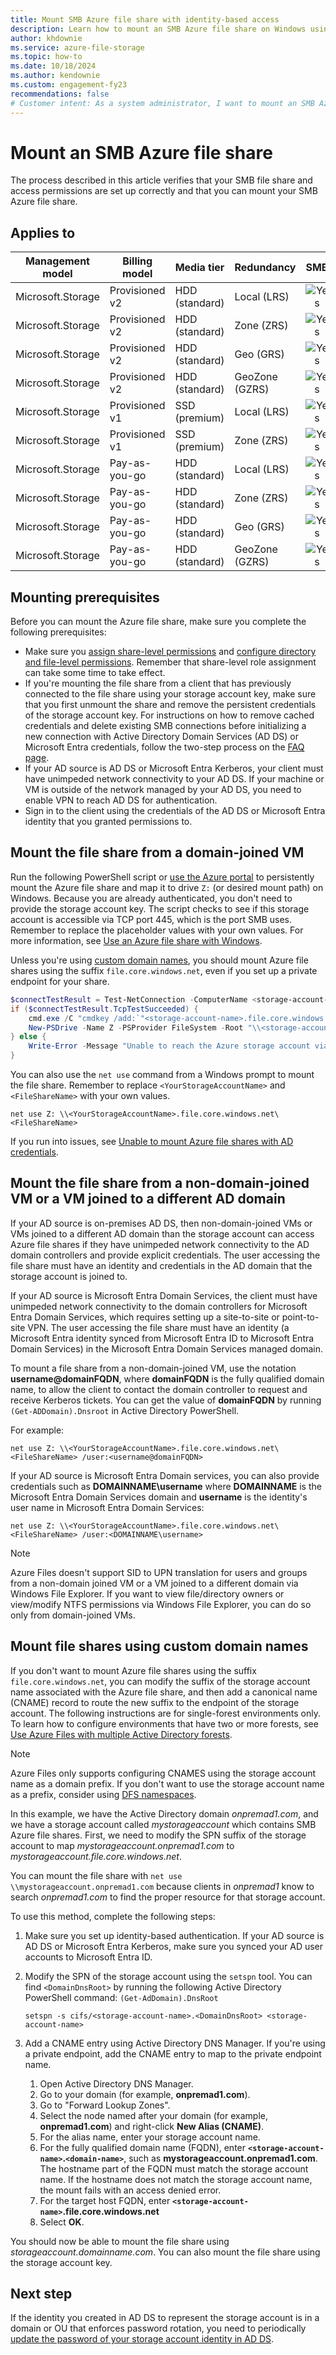 ```yaml
---
title: Mount SMB Azure file share with identity-based access
description: Learn how to mount an SMB Azure file share on Windows using Active Directory (AD) or Microsoft Entra credentials.
author: khdownie
ms.service: azure-file-storage
ms.topic: how-to
ms.date: 10/18/2024
ms.author: kendownie
ms.custom: engagement-fy23
recommendations: false
# Customer intent: As a system administrator, I want to mount an SMB Azure file share using identity-based access so that I can manage file storage securely and efficiently with the appropriate access permissions.
---
```


# Mount an SMB Azure file share

The process described in this article verifies that your SMB file share and access permissions are set up correctly and that you can mount your SMB Azure file share.

## Applies to
| Management model | Billing model | Media tier | Redundancy | SMB | NFS |
|-|-|-|-|:-:|:-:|
| Microsoft.Storage | Provisioned v2 | HDD (standard) | Local (LRS) | ![Yes](../media/icons/yes-icon.png) | ![No](../media/icons/no-icon.png) |
| Microsoft.Storage | Provisioned v2 | HDD (standard) | Zone (ZRS) | ![Yes](../media/icons/yes-icon.png) | ![No](../media/icons/no-icon.png) |
| Microsoft.Storage | Provisioned v2 | HDD (standard) | Geo (GRS) | ![Yes](../media/icons/yes-icon.png) | ![No](../media/icons/no-icon.png) |
| Microsoft.Storage | Provisioned v2 | HDD (standard) | GeoZone (GZRS) | ![Yes](../media/icons/yes-icon.png) | ![No](../media/icons/no-icon.png) |
| Microsoft.Storage | Provisioned v1 | SSD (premium) | Local (LRS) | ![Yes](../media/icons/yes-icon.png) | ![No](../media/icons/no-icon.png) |
| Microsoft.Storage | Provisioned v1 | SSD (premium) | Zone (ZRS) | ![Yes](../media/icons/yes-icon.png) | ![No](../media/icons/no-icon.png) |
| Microsoft.Storage | Pay-as-you-go | HDD (standard) | Local (LRS) | ![Yes](../media/icons/yes-icon.png) | ![No](../media/icons/no-icon.png) |
| Microsoft.Storage | Pay-as-you-go | HDD (standard) | Zone (ZRS) | ![Yes](../media/icons/yes-icon.png) | ![No](../media/icons/no-icon.png) |
| Microsoft.Storage | Pay-as-you-go | HDD (standard) | Geo (GRS) | ![Yes](../media/icons/yes-icon.png) | ![No](../media/icons/no-icon.png) |
| Microsoft.Storage | Pay-as-you-go | HDD (standard) | GeoZone (GZRS) | ![Yes](../media/icons/yes-icon.png) | ![No](../media/icons/no-icon.png) |

## Mounting prerequisites

Before you can mount the Azure file share, make sure you complete the following prerequisites:

- Make sure you [assign share-level permissions](storage-files-identity-assign-share-level-permissions.md) and [configure directory and file-level permissions](storage-files-identity-configure-file-level-permissions.md). Remember that share-level role assignment can take some time to take effect.
- If you're mounting the file share from a client that has previously connected to the file share using your storage account key, make sure that you first unmount the share and remove the persistent credentials of the storage account key. For instructions on how to remove cached credentials and delete existing SMB connections before initializing a new connection with Active Directory Domain Services (AD DS) or Microsoft Entra credentials, follow the two-step process on the [FAQ page](./storage-files-faq.md#identity-based-authentication).
- If your AD source is AD DS or Microsoft Entra Kerberos, your client must have unimpeded network connectivity to your AD DS. If your machine or VM is outside of the network managed by your AD DS, you need to enable VPN to reach AD DS for authentication.
- Sign in to the client using the credentials of the AD DS or Microsoft Entra identity that you granted permissions to.

## Mount the file share from a domain-joined VM

Run the following PowerShell script or [use the Azure portal](storage-how-to-use-files-windows.md#mount-the-azure-file-share) to persistently mount the Azure file share and map it to drive `Z:` (or desired mount path) on Windows. Because you are already authenticated, you don't need to provide the storage account key. The script checks to see if this storage account is accessible via TCP port 445, which is the port SMB uses. Remember to replace the placeholder values with your own values. For more information, see [Use an Azure file share with Windows](storage-how-to-use-files-windows.md).

Unless you're using [custom domain names](#mount-file-shares-using-custom-domain-names), you should mount Azure file shares using the suffix `file.core.windows.net`, even if you set up a private endpoint for your share.

```powershell
$connectTestResult = Test-NetConnection -ComputerName <storage-account-name>.file.core.windows.net -Port 445
if ($connectTestResult.TcpTestSucceeded) {
    cmd.exe /C "cmdkey /add:`"<storage-account-name>.file.core.windows.net`" /user:`"localhost\<storage-account-name>`""
    New-PSDrive -Name Z -PSProvider FileSystem -Root "\\<storage-account-name>.file.core.windows.net\<file-share-name>" -Persist -Scope global
} else {
    Write-Error -Message "Unable to reach the Azure storage account via port 445. Check to make sure your organization or ISP is not blocking port 445, or use Azure P2S VPN, Azure S2S VPN, or Express Route to tunnel SMB traffic over a different port."
}
```

You can also use the `net use` command from a Windows prompt to mount the file share. Remember to replace `<YourStorageAccountName>` and `<FileShareName>` with your own values.

```
net use Z: \\<YourStorageAccountName>.file.core.windows.net\<FileShareName>
```

If you run into issues, see [Unable to mount Azure file shares with AD credentials](/troubleshoot/azure/azure-storage/files-troubleshoot-smb-authentication?toc=/azure/storage/files/toc.json#unable-to-mount-azure-file-shares-with-ad-credentials).

## Mount the file share from a non-domain-joined VM or a VM joined to a different AD domain

If your AD source is on-premises AD DS, then non-domain-joined VMs or VMs joined to a different AD domain than the storage account can access Azure file shares if they have unimpeded network connectivity to the AD domain controllers and provide explicit credentials. The user accessing the file share must have an identity and credentials in the AD domain that the storage account is joined to.

If your AD source is Microsoft Entra Domain Services, the client must have unimpeded network connectivity to the domain controllers for Microsoft Entra Domain Services, which requires setting up a site-to-site or point-to-site VPN. The user accessing the file share must have an identity (a Microsoft Entra identity synced from Microsoft Entra ID to Microsoft Entra Domain Services) in the Microsoft Entra Domain Services managed domain.

To mount a file share from a non-domain-joined VM, use the notation **username@domainFQDN**, where **domainFQDN** is the fully qualified domain name, to allow the client to contact the domain controller to request and receive Kerberos tickets. You can get the value of **domainFQDN** by running `(Get-ADDomain).Dnsroot` in Active Directory PowerShell.

For example:

```
net use Z: \\<YourStorageAccountName>.file.core.windows.net\<FileShareName> /user:<username@domainFQDN>
```

If your AD source is Microsoft Entra Domain services, you can also provide credentials such as **DOMAINNAME\username** where **DOMAINNAME** is the Microsoft Entra Domain Services domain and **username** is the identity's user name in Microsoft Entra Domain Services:

```
net use Z: \\<YourStorageAccountName>.file.core.windows.net\<FileShareName> /user:<DOMAINNAME\username>
```


> [!NOTE]
> Azure Files doesn't support SID to UPN translation for users and groups from a non-domain joined VM or a VM joined to a different domain via Windows File Explorer. If you want to view file/directory owners or view/modify NTFS permissions via Windows File Explorer, you can do so only from domain-joined VMs.

## Mount file shares using custom domain names

If you don't want to mount Azure file shares using the suffix `file.core.windows.net`, you can modify the suffix of the storage account name associated with the Azure file share, and then add a canonical name (CNAME) record to route the new suffix to the endpoint of the storage account. The following instructions are for single-forest environments only. To learn how to configure environments that have two or more forests, see [Use Azure Files with multiple Active Directory forests](storage-files-identity-multiple-forests.md).

> [!NOTE]
> Azure Files only supports configuring CNAMES using the storage account name as a domain prefix. If you don't want to use the storage account name as a prefix, consider using [DFS namespaces](files-manage-namespaces.md).

In this example, we have the Active Directory domain *onpremad1.com*, and we have a storage account called *mystorageaccount* which contains SMB Azure file shares. First, we need to modify the SPN suffix of the storage account to map *mystorageaccount.onpremad1.com* to *mystorageaccount.file.core.windows.net*.

You can mount the file share with `net use \\mystorageaccount.onpremad1.com` because clients in *onpremad1* know to search *onpremad1.com* to find the proper resource for that storage account.

To use this method, complete the following steps:

1. Make sure you set up identity-based authentication. If your AD source is AD DS or Microsoft Entra Kerberos, make sure you synced your AD user accounts to Microsoft Entra ID.

2. Modify the SPN of the storage account using the `setspn` tool. You can find `<DomainDnsRoot>` by running the following Active Directory PowerShell command: `(Get-AdDomain).DnsRoot`

   ```
   setspn -s cifs/<storage-account-name>.<DomainDnsRoot> <storage-account-name>
   ```

3. Add a CNAME entry using Active Directory DNS Manager. If you're using a private endpoint, add the CNAME entry to map to the private endpoint name.

   1. Open Active Directory DNS Manager.
   1. Go to your domain (for example, **onpremad1.com**).
   1. Go to "Forward Lookup Zones".
   1. Select the node named after your domain (for example, **onpremad1.com**) and right-click **New Alias (CNAME)**.
   1. For the alias name, enter your storage account name.
   1. For the fully qualified domain name (FQDN), enter **`<storage-account-name>`.`<domain-name>`**, such as **mystorageaccount.onpremad1.com**. The hostname part of the FQDN must match the storage account name. If the hostname does not match the storage account name, the mount fails with an access denied error.  
   1. For the target host FQDN, enter **`<storage-account-name>`.file.core.windows.net**
   1. Select **OK**.

You should now be able to mount the file share using *storageaccount.domainname.com*. You can also mount the file share using the storage account key.

## Next step

If the identity you created in AD DS to represent the storage account is in a domain or OU that enforces password rotation, you need to periodically [update the password of your storage account identity in AD DS](storage-files-identity-ad-ds-update-password.md).
